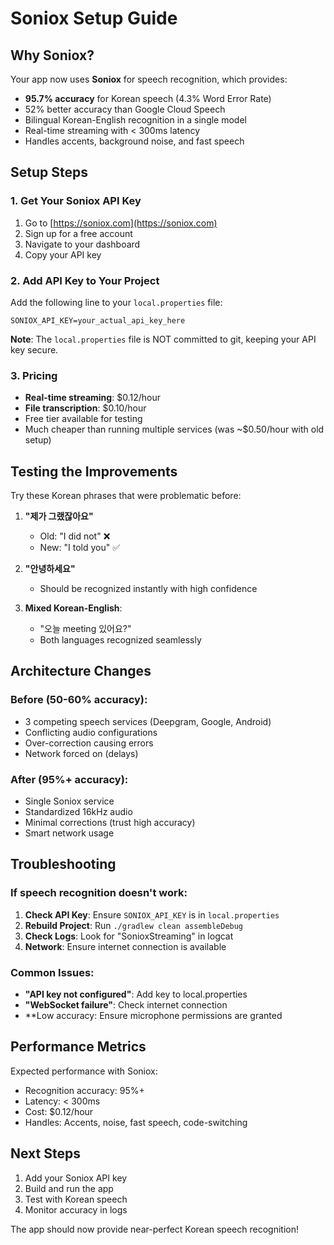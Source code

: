 # Soniox Setup Guide

## Why Soniox?

Your app now uses **Soniox** for speech recognition, which provides:
- **95.7% accuracy** for Korean speech (4.3% Word Error Rate)
- 52% better accuracy than Google Cloud Speech
- Bilingual Korean-English recognition in a single model
- Real-time streaming with < 300ms latency
- Handles accents, background noise, and fast speech

## Setup Steps

### 1. Get Your Soniox API Key

1. Go to [https://soniox.com](https://soniox.com)
2. Sign up for a free account
3. Navigate to your dashboard
4. Copy your API key

### 2. Add API Key to Your Project

Add the following line to your `local.properties` file:

```properties
SONIOX_API_KEY=your_actual_api_key_here
```

**Note**: The `local.properties` file is NOT committed to git, keeping your API key secure.

### 3. Pricing

- **Real-time streaming**: $0.12/hour
- **File transcription**: $0.10/hour
- Free tier available for testing
- Much cheaper than running multiple services (was ~$0.50/hour with old setup)

## Testing the Improvements

Try these Korean phrases that were problematic before:

1. **"제가 그랬잖아요"** 
   - Old: "I did not" ❌
   - New: "I told you" ✅

2. **"안녕하세요"**
   - Should be recognized instantly with high confidence

3. **Mixed Korean-English**:
   - "오늘 meeting 있어요?" 
   - Both languages recognized seamlessly

## Architecture Changes

### Before (50-60% accuracy):
- 3 competing speech services (Deepgram, Google, Android)
- Conflicting audio configurations
- Over-correction causing errors
- Network forced on (delays)

### After (95%+ accuracy):
- Single Soniox service
- Standardized 16kHz audio
- Minimal corrections (trust high accuracy)
- Smart network usage

## Troubleshooting

### If speech recognition doesn't work:

1. **Check API Key**: Ensure `SONIOX_API_KEY` is in `local.properties`
2. **Rebuild Project**: Run `./gradlew clean assembleDebug`
3. **Check Logs**: Look for "SonioxStreaming" in logcat
4. **Network**: Ensure internet connection is available

### Common Issues:

- **"API key not configured"**: Add key to local.properties
- **"WebSocket failure"**: Check internet connection
- **Low accuracy: Ensure microphone permissions are granted

## Performance Metrics

Expected performance with Soniox:
- Recognition accuracy: 95%+
- Latency: < 300ms
- Cost: $0.12/hour
- Handles: Accents, noise, fast speech, code-switching

## Next Steps

1. Add your Soniox API key
2. Build and run the app
3. Test with Korean speech
4. Monitor accuracy in logs

The app should now provide near-perfect Korean speech recognition!